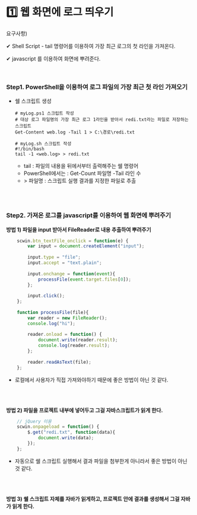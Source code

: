 # 1️⃣ 웹 화면에 로그 띄우기

요구사항)

✔ Shell Script - tail 명령어를 이용하여 가장 최근 로그의 첫 라인을 가져온다.

✔ javascript 를 이용하여 화면에 뿌려준다.

<br/>

### Step1. PowerShell을 이용하여 로그 파일의 가장 최근 첫 라인 가져오기

- 쉘 스크립트 생성 

  ``` shell
  # myLog.ps1 스크립트 작성
  # 대상 로그 파일명의 가장 최근 로그 1라인을 받아서 redi.txt라는 파일로 저장하는 스크립트
  Get-Content web.log -Tail 1 > C:\경로\redi.txt
  ```

  

  ``` shell
  # myLog.sh 스크립트 작성
  #!/bin/bash
  tail -1 <web.log> > redi.txt
  ```

  - tail : 파일의 내용을 뒤에서부터 출력해주는 쉘 명령어 
  - PowerShell에서는 : Get-Count 파일명 -Tail 라인 수
  - \> 파일명 : 스크립트 실행 결과를 지정한 파일로 추출

<br/>

<br/>

### Step2. 가져온 로그를 javascript를 이용하여 웹 화면에 뿌려주기

<b>방법 1) 파일을 input 받아서 FileReader로 내용 추출하여 뿌려주기</b>

``` javascript
	scwin.btn_textFile_onclick = function(e) {
		var input = document.createElement("input");
		
		input.type = "file";
		input.accept = "text.plain";
		
		input.onchange = function(event){
			processFile(event.target.files[0]);
		};
		
		input.click();
	};
	
	function processFile(file){
		var reader = new FileReader();
		console.log("hi");
		
		reader.onload = function() {
			document.write(reader.result);
			console.log(reader.result);
		};
		
		reader.readAsText(file);
	};
```

- 로컬에서 사용자가 직접 가져와야하기 때문에 좋은 방법이 아닌 것 같다.

<br/>

<br/>

<b>방법 2) 파일을 프로젝트 내부에 넣어두고 그걸 자바스크립트가 읽게 한다. </b>

``` javascript
	// jQuery 이용
	scwin.onpageload = function() {
		$.get("redi.txt", function(data){
			document.write(data);
		});
	};
```

- 자동으로 쉘 스크립트 실행해서 결과 파일을 첨부한게 아니라서 좋은 방법이 아닌 것 같다.

<br/>

<br/>

<b>방법 3) 쉘 스크립트 자체를 자바가 읽게하고, 프로젝트 안에 결과를 생성해서 그걸 자바가 읽게 한다.</b>
